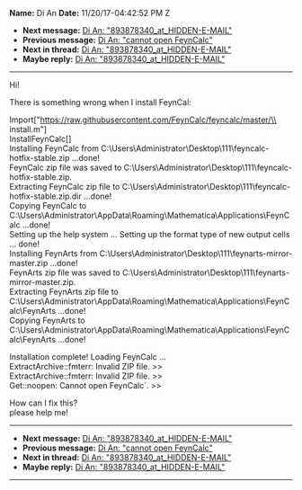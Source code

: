 **Name:** Di An
**Date:** 11/20/17-04:42:52 PM Z

  - **Next message:** [Di An: "893878340_at_HIDDEN-E-MAIL"](1356.html)
  - **Previous message:** [Di An: "cannot open FeynCalc"](1354.html)
  - **Next in thread:** [Di An: "893878340_at_HIDDEN-E-MAIL"](1356.html)
  - **Maybe reply:** [Di An: "893878340_at_HIDDEN-E-MAIL"](1356.html)

-----

Hi\!  

There is something wrong when I install FeynCal:  

Import["https://raw.githubusercontent.com/FeynCalc/feyncalc/master/\\  
install.m"]  
InstallFeynCalc[]  
Installing FeynCalc from
C:\\Users\\Administrator\\Desktop\\111\\feyncalc-hotfix-stable.zip
...done\!  
FeynCalc zip file was saved to
C:\\Users\\Administrator\\Desktop\\111\\feyncalc-hotfix-stable.zip.  
Extracting FeynCalc zip file to
C:\\Users\\Administrator\\Desktop\\111\\feyncalc-hotfix-stable.zip.dir
...done\!  
Copying FeynCalc to
C:\\Users\\Administrator\\AppData\\Roaming\\Mathematica\\Applications\\FeynCalc
...done\!  
Setting up the help system ... Setting up the format type of new output
cells ... done\!  
Installing FeynArts from
C:\\Users\\Administrator\\Desktop\\111\\feynarts-mirror-master.zip
...done\!  
FeynArts zip file was saved to
C:\\Users\\Administrator\\Desktop\\111\\feynarts-mirror-master.zip.  
Extracting FeynArts zip file to
C:\\Users\\Administrator\\AppData\\Roaming\\Mathematica\\Applications\\FeynCalc\\FeynArts
...done\!  
Copying FeynArts to
C:\\Users\\Administrator\\AppData\\Roaming\\Mathematica\\Applications\\FeynCalc\\FeynArts
...done\!  

Installation complete\! Loading FeynCalc ...  
ExtractArchive::fmterr: Invalid ZIP file. \>\>  
ExtractArchive::fmterr: Invalid ZIP file. \>\>  
Get::noopen: Cannot open FeynCalc\`. \>\>  

How can I fix this?  
please help me\!  

-----

  - **Next message:** [Di An: "893878340_at_HIDDEN-E-MAIL"](1356.html)
  - **Previous message:** [Di An: "cannot open FeynCalc"](1354.html)
  - **Next in thread:** [Di An: "893878340_at_HIDDEN-E-MAIL"](1356.html)
  - **Maybe reply:** [Di An: "893878340_at_HIDDEN-E-MAIL"](1356.html)

-----

